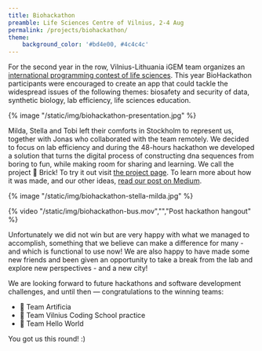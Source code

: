 ```yaml
---
title: Biohackathon
preamble: Life Sciences Centre of Vilnius, 2-4 Aug
permalink: /projects/biohackathon/
theme:
    background_color: '#bd4e00, #4c4c4c'
---
```


For the second year in the row, Vilnius-Lithuania iGEM team organizes an [international programming contest of life sciences](https://www.facebook.com/events/403870607004932/). This year BioHackathon participants were encouraged to create an app that could tackle the widespread issues of the following themes: biosafety and security of data, synthetic biology, lab efficiency, life sciences education.

{% image "/static/img/biohackathon-presentation.jpg" %}

Milda, Stella and Tobi left their comforts in Stockholm to represent us, together with Jonas who collaborated with the team remotely. We decided to focus on lab efficiency and during the 48-hours hackathon we developed a solution that turns the digital process of constructing dna sequences from boring to fun, while making room for sharing and learning. We call the project 🧱 Brick! To try it out visit [the project page](https://brick.bio/). To learn more about how it was made, and our other ideas, [read our post on Medium](https://medium.com/@jonasjohansson/biohackath-1a8762f93f3a).

{% image "/static/img/biohackathon-stella-milda.jpg" %}

{% video "/static/img/biohackathon-bus.mov","","Post hackathon hangout" %}

Unfortunately we did not win but are very happy with what we managed to accomplish, something that we believe can make a difference for many - and which is functional to use now! We are also happy to have made some new friends and been given an opportunity to take a break from the lab and explore new perspectives - and a new city!

We are looking forward to future hackathons and software development challenges, and until then — congratulations to the winning teams:

-   🥇 Team Artificia
-   🥈 Team Vilnius Coding School practice
-   🥉 Team Hello World

You got us this round! :)
